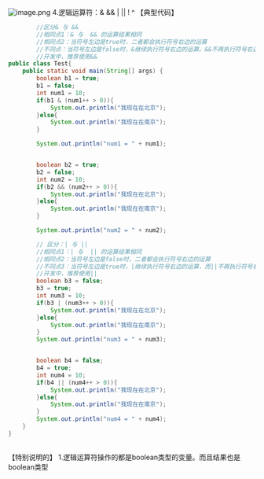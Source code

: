 ![image.png](https://cdn.nlark.com/yuque/0/2022/png/28932072/1655903170195-c277b53d-a3b6-4a79-8f29-bbb511427d5d.png#averageHue=%23fbf8f7&clientId=udb4c1a1e-45d5-4&from=paste&height=418&id=ucb4362ca&originHeight=418&originWidth=857&originalType=binary&ratio=1&rotation=0&showTitle=false&size=106216&status=done&style=none&taskId=u11f416c9-a7c7-4fa2-8668-fafef84c1ff&title=&width=857)
4.逻辑运算符：& &&  |  || !  ^
【典型代码】
```java
		//区分& 与 &&
		//相同点1：& 与  && 的运算结果相同
		//相同点2：当符号左边是true时，二者都会执行符号右边的运算
		//不同点：当符号左边是false时，&继续执行符号右边的运算。&&不再执行符号右边的运算。
		//开发中，推荐使用&&
public class Test{
	public static void main(String[] args) {
		boolean b1 = true;
		b1 = false;
		int num1 = 10;
		if(b1 & (num1++ > 0)){
			System.out.println("我现在在北京");
		}else{
			System.out.println("我现在在南京");
		}

		System.out.println("num1 = " + num1);


		boolean b2 = true;
		b2 = false;
		int num2 = 10;
		if(b2 && (num2++ > 0)){
			System.out.println("我现在在北京");
		}else{
			System.out.println("我现在在南京");
		}

		System.out.println("num2 = " + num2);

		// 区分：| 与 || 
		//相同点1：| 与  || 的运算结果相同
		//相同点2：当符号左边是false时，二者都会执行符号右边的运算
		//不同点3：当符号左边是true时，|继续执行符号右边的运算，而||不再执行符号右边的运算
		//开发中，推荐使用||
		boolean b3 = false;
		b3 = true;
		int num3 = 10;
		if(b3 | (num3++ > 0)){
			System.out.println("我现在在北京");
		}else{
			System.out.println("我现在在南京");
		}
		System.out.println("num3 = " + num3);


		boolean b4 = false;
		b4 = true;
		int num4 = 10;
		if(b4 || (num4++ > 0)){
			System.out.println("我现在在北京");
		}else{
			System.out.println("我现在在南京");
		}
		System.out.println("num4 = " + num4);
	}
}
		
```
		
【特别说明的】
1.逻辑运算符操作的都是boolean类型的变量。而且结果也是boolean类型

